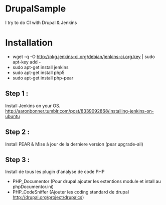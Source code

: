 DrupalSample 
============

I try to do CI with Drupal & Jenkins


Installation
============

* wget -q -O http://pkg.jenkins-ci.org/debian/jenkins-ci.org.key | sudo apt-key add -
* sudo apt-get install jenkins
* sudo apt-get install php5
* sudo apt-get install php-pear

Step 1 :
--------
Install Jenkins on your OS.
http://aaronbonner.tumblr.com/post/8339092868/installing-jenkins-on-ubuntu

Step 2 :
--------
Install PEAR & Mise à jour de la derniere version (pear upgrade-all)

Step 3 :
--------
Install de tous les plugin d'analyse de code PHP
 - PHP_Documentor (Pour drupal ajouter les extentions module et intall au phpDocumentor.ini)
 - PHP_CodeSniffer (Ajouter les coding standard de drupal http://drupal.org/project/drupalcs) 



